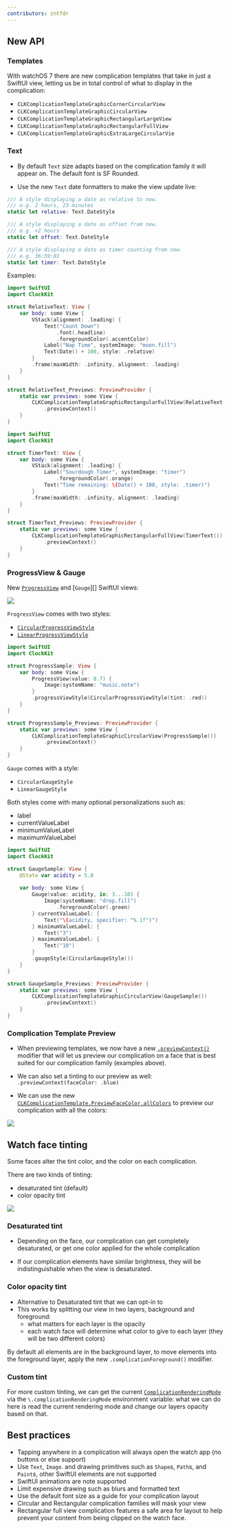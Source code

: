 ```yaml
---
contributors: zntfdr
---
```


## New API

### Templates

With watchOS 7 there are new complication templates that take in just a SwiftUI view, letting us be in total control of what to display in the complication:

- `CLKComplicationTemplateGraphicCornerCircularView`
- `CLKComplicationTemplateGraphicCircularView`
- `CLKComplicationTemplateGraphicRectangularLargeView`
- `CLKComplicationTemplateGraphicRectangularFullView`
- `CLKComplicationTemplateGraphicExtraLargeCircularVie`

### Text

- By default `Text` size adapts based on the complication family it will appear on. The default font is SF Rounded.

- Use the new `Text` date formatters to make the view update live: 

```swift
/// A style displaying a date as relative to now.
/// e.g. 2 hours, 23 minutes
static let relative: Text.DateStyle

/// A style displaying a date as offset from now.
/// e.g. +2 hours
static let offset: Text.DateStyle

/// A style displaying a date as timer counting from now.
/// e.g. 36:59:01
static let timer: Text.DateStyle
```

Examples:

```swift
import SwiftUI
import ClockKit

struct RelativeText: View {
    var body: some View {
        VStack(alignment: .leading) {
            Text("Count Down")
                .font(.headline)
                .foregroundColor(.accentColor)
            Label("Nap Time", systemImage: "moon.fill")
            Text(Date() + 100, style: .relative)
        }
        .frame(maxWidth: .infinity, alignment: .leading)
    }
}

struct RelativeText_Previews: PreviewProvider {
    static var previews: some View {
        CLKComplicationTemplateGraphicRectangularFullView(RelativeText())
            .previewContext()
    }
}
```

```swift
import SwiftUI
import ClockKit

struct TimerText: View {
    var body: some View {
        VStack(alignment: .leading) {
            Label("Sourdough Timer", systemImage: "timer")
                .foregroundColor(.orange)
            Text("Time remaining: \(Date() + 100, style: .timer)")
        }
        .frame(maxWidth: .infinity, alignment: .leading)
    }
}

struct TimerText_Previews: PreviewProvider {
    static var previews: some View {
        CLKComplicationTemplateGraphicRectangularFullView(TimerText())
            .previewContext()
    }
}
```

### ProgressView & Gauge

New [`ProgressView`][ProgressView] and [`Gauge`][] SwiftUI views:

![][pvgImage]

`ProgressView` comes with two styles:

- [`CircularProgressViewStyle`][CircularProgressViewStyle]
- [`LinearProgressViewStyle`][LinearProgressViewStyle]

```swift
import SwiftUI
import ClockKit

struct ProgressSample: View {
    var body: some View {
        ProgressView(value: 0.7) {
            Image(systemName: "music.note")
        }
        .progressViewStyle(CircularProgressViewStyle(tint: .red))
    }
}

struct ProgressSample_Previews: PreviewProvider {
    static var previews: some View {
        CLKComplicationTemplateGraphicCircularView(ProgressSample())
            .previewContext()
    }
}
```

`Gauge` comes with a style:

- `CircularGaugeStyle`
- `LinearGaugeStyle`

Both styles come with many optional personalizations such as:

- label
- currentValueLabel
- minimumValueLabel
- maximumValueLabel

```swift
import SwiftUI
import ClockKit

struct GaugeSample: View {
    @State var acidity = 5.8
    
    var body: some View {
        Gauge(value: acidity, in: 3...10) {
            Image(systemName: "drop.fill")
                .foregroundColor(.green)
        } currentValueLabel: {
            Text("\(acidity, specifier: "%.1f")")
        } minimumValueLabel: {
            Text("3")
        } maximumValueLabel: {
            Text("10")
        }
        .gaugeStyle(CircularGaugeStyle())
    }
}

struct GaugeSample_Previews: PreviewProvider {
    static var previews: some View {
        CLKComplicationTemplateGraphicCircularView(GaugeSample())
            .previewContext()
    }
}
```

### Complication Template Preview

- When previewing templates, we now have a new [`.previewContext()`][previewContext] modifier that will let us preview our complication on a face that is best suited for our complication family (examples above).

- We can also set a tinting to our preview as well: `.previewContext(faceColor: .blue)`

- We can use the new [`CLKComplicationTemplate.PreviewFaceColor.allColors`][allColors] to preview our complication with all the colors:

![][allColorsImage]

## Watch face tinting

Some faces alter the tint color, and the color on each complication.

There are two kinds of tinting:

- desaturated tint (default)
- color opacity tint

![][tintingImage]

### Desaturated tint

- Depending on the face, our complication can get completely desaturated, or get one color applied for the whole complication

- If our complication elements have similar brightness, they will be indistinguishable when the view is desaturated.

### Color opacity tint

- Alternative to Desaturated tint that we can opt-in to
- This works by splitting our view in two layers, background and foreground:
  - what matters for each layer is the opacity
  - each watch face will determine what color to give to each layer (they will be two different colors)

By default all elements are in the background layer, to move elements into the foreground layer, apply the new `.complicationForeground()` modifier.

### Custom tint

For more custom tinting, we can get the current [`ComplicationRenderingMode`][ComplicationRenderingMode] via the `\.complicationRenderingMode` environment variable: what we can do here is read the current rendering mode and change our layers opacity based on that.

## Best practices

- Tapping anywhere in a complication will always open the watch app (no buttons or else support)
- Use `Text`, `Image`. and drawing primitives such as `Shape`s, `Path`s, and `Paint`s, other SwiftUI elements are not supported
- SwiftUI animations are note supported
- Limit expensive drawing such as blurs and formatted text
- Use the default font size as a guide for your complication layout
- Circular and Rectangular complication families will mask your view
- Rectangular full view complication features a safe area for layout to help prevent your content from being clipped on the watch face.

[pvgImage]: ../../../images/notes/wwdc20/10048/pvg.png 
[tintingImage]: ../../../images/notes/wwdc20/10048/tinting.png
[allColorsImage]: ../../../images/notes/wwdc20/10048/allColors.png

[allColors]: https://developer.apple.com/documentation/clockkit/clkcomplicationtemplategraphiccircularopengaugeview/previewfacecolor/3593768-allcolors
[previewContext]: https://developer.apple.com/documentation/swiftui/view/previewcontext(_:)
[ComplicationRenderingMode]: https://developer.apple.com/documentation/clockkit/complicationrenderingmode
[templates]: https://developer.apple.com/documentation/clockkit/graphic
[ProgressView]: https://developer.apple.com/documentation/swiftui/ProgressView
[Gauge]: https://developer.apple.com/documentation/swiftui/gauge
[CircularProgressViewStyle]: https://developer.apple.com/documentation/swiftui/circularprogressviewstyle
[LinearProgressViewStyle]: https://developer.apple.com/documentation/swiftui/linearprogressviewstyle
[CircularGaugeStyle]: https://developer.apple.com/documentation/swiftui/CircularGaugeStyle
[LinearGaugeStyle]: https://developer.apple.com/documentation/swiftui/lineargaugestyle
